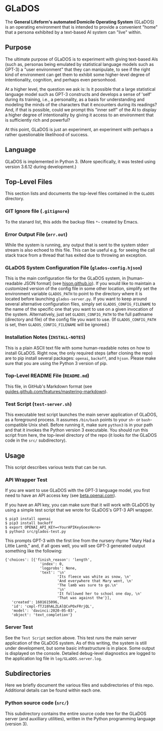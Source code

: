 # GLaDOS

The **General Lifeform's automated Domicile Operating System** (GLaDOS) is an operating 
environment that is intended to provide a convenient "home" that a persona exhibited by 
a text-based AI system can "live" within.

## Purpose

The ultimate purpose of GLaDOS is to experiment with giving text-based AIs (such as, 
personas being emulated by statistical language models such as GPT-3) a "user environment" 
that they can manipulate, to see if the right kind of environment can get them to exhibit 
some higher-level degree of intentionality, cognition, and perhaps even personhood.  

At a higher level, the question we ask is: Is it possible that a large statistical language 
model such as GPT-3 constructs and develops a sense of 'self' during its training, i.e., 
a personality, as a basis for understanding and modeling the minds of the characters that
it encounters during its readings?  And, if that is possible, could we prompt this "inner 
self" of the AI to display a higher degree of intentionality by giving it access to an 
environment that is sufficiently rich and powerful?

At this point, GLaDOS is just an experiment, an experiment with perhaps a rather 
questionable likelihood of success.

## Language

GLaDOS is implemented in Python 3.  (More specifically, it was tested using version 3.6.12 
during development.)

## Top-Level Files

This section lists and documents the top-level files contained in the `GLaDOS` directory.

### GIT Ignore file (`.gitignore`)

To the stanard list, this adds the backup files `*~` created by Emacs.

### Error Output File (`err.out`)

While the system is running, any output that is sent to the system stderr
stream is also echoed to this file.  This can be useful e.g. for seeing the
call stack trace from a thread that has exited due to throwing an exception.

### GLaDOS System Configuration File (`glados-config.hjson`)

This is the main configuration file for the GLaDOS system, in [human-readable JSON format]
(see [hjson.github.io](https://hjson.github.io/)).  If you would like to maintain
a customized version of the config file in some other location, simplify set the environment 
variable `GLADOS_PATH` to point to the directory where it is located before launching 
`glados-server.py`.  If you want to keep around several alternative configuration files, 
simply set `GLADOS_CONFIG_FILENAME` to the name of the specific one that you want to use on 
a given invocation of the system.  Alternatively, just set `GLADOS_CONFIG_PATH` to the full 
pathname (directory and file) of the config file you want to use.  (If `GLADOS_CONFIG_PATH` 
is set, then `GLADOS_CONFIG_FILENAME` will be ignored.)

### Installation Notes (`INSTALL-NOTES`)

This is a plain ASCII text file with some human-readable notes on how to install GLaDOS.
Right now, the only required steps (after cloning the repo) are to pip install several
packages: `openai`, `backoff`, and `hjson`.  Please make sure that you are using the 
Python 3 version of pip.

### Top-Level README File (`README.md`)

This file, in GitHub's Markdown format (see [guides.github.com/features/mastering-markdown](https://guides.github.com/features/mastering-markdown/)).

### Test Script (`test-server.sh`)

This executable test script launches the main server application of GLaDOS, as a 
foreground process.  It assumes `/bin/bash` points to your `sh`- or `bash`-compatible
Unix shell.  Before running it, make sure `python3` is in your path and that it invokes 
the Python version 3 executable.  You should run this script from here, the top-level 
directory of the repo (it looks for the GLaDOS code in the `src/` subdirectory).

## Usage

This script describes various tests that can be run.

### API Wrapper Test

If you are want to use GLaDOS with the GPT-3 language model, you first need to have an 
API access key (see [beta.openai.com](https://beta.openai.com/)).

If you have an API key, you can make sure that it will work with GLaDOS by 
using a simple test script that we wrote for GLaDOS's GPT-3 API wrapper.

    $ pip3 install openai
    $ pip3 install backoff
    $ export OPENAI_API_KEY=<YourAPIKeyGoesHere>
    $ python3 src/glados-test.py

This prompts GPT-3 with the first line from the nursery rhyme 
"Mary Had a Little Lamb," and, if all goes well, you will see 
GPT-3 generated output something like the following:

    {'choices': [{'finish_reason': 'length',
                    'index': 0,
                    'logprobs': None,
                    'text': '\n'
                            'Its fleece was white as snow, \n'
                            'And everywhere that Mary went, \n'
                            'The lamb was sure to go.\n'
                            '\n'
                            'It followed her to school one day, \n'
                            'That was against the'}],
       'created': 1601615096,
       'id': 'cmpl-fTJ18hALZLAlQCvPOxFRrjQL',
       'model': 'davinci:2020-05-03',
       'object': 'text_completion'}

### Server Test

See the `Test Script` section above.  This test runs the main server application of
the GLaDOS system.  As of this writing, the system is still under development, but
some basic infrastructure is in place.  Some output is displayed on the console.
Detailed debug-level diagnostics are logged to the application log file in
`log/GLaDOS.server.log`.

## Subdirectories

Here we briefly document the various files and subdirectories of this repo.  Additional details
can be found within each one.

### Python source code (`src/`)

This subdirectory contains the entire source code tree for the GLaDOS server (and auxilliary 
utilities), written in the Python programming language (version 3).
